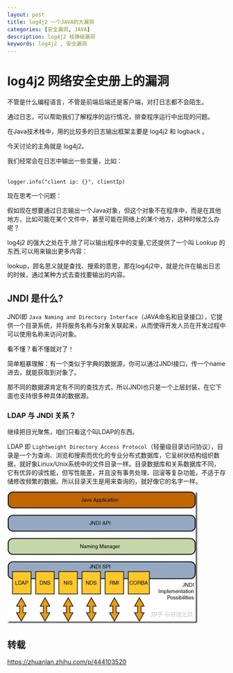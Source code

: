 ```yaml
---
layout: post
title: log4j2 一个JAVA的大漏洞
categories: [安全漏洞, JAVA]
description: log4j2 核弹级漏洞
keywords: log4j2 , 安全漏洞
---
```



# log4j2 网络安全史册上的漏洞

不管是什么编程语言，不管是前端后端还是客户端，对打日志都不会陌生。

通过日志，可以帮助我们了解程序的运行情况，排查程序运行中出现的问题。

在Java技术栈中，用的比较多的日志输出框架主要是 log4j2 和 logback 。

今天讨论的主角就是 log4j2。

我们经常会在日志中输出一些变量，比如：

```

logger.info("client ip: {}", clientIp)
```

现在思考一个问题：

假如现在想要通过日志输出一个Java对象，但这个对象不在程序中，而是在其他地方，比如可能在某个文件中，甚至可能在网络上的某个地方，这种时候怎么办呢？

log4j2 的强大之处在于,除了可以输出程序中的变量,它还提供了一个叫 Lookup 的东西,可以用来输出更多内容：

lookup，顾名思义就是查找、搜索的意思，那在log4j2中，就是允许在输出日志的时候，通过某种方式去查找要输出的内容。

## JNDI 是什么?

JNDI即 `Java Naming and Directory Interface`（JAVA命名和目录接口），它提供一个目录系统，并将服务名称与对象关联起来，从而使得开发人员在开发过程中可以使用名称来访问对象。

看不懂？看不懂就对了！

简单粗暴理解：有一个类似于字典的数据源，你可以通过JNDI接口，传一个name进去，就能获取到对象了。

那不同的数据源肯定有不同的查找方式，所以JNDI也只是一个上层封装，在它下面也支持很多种具体的数据源。


### LDAP 与 JNDI 关系？

继续把目光聚焦，咱们只看这个叫LDAP的东西。

LDAP 即 `Lightweight Directory Access Protocol`（轻量级目录访问协议），目录是一个为查询、浏览和搜索而优化的专业分布式数据库，它呈树状结构组织数据，就好象Linux/Unix系统中的文件目录一样。目录数据库和关系数据库不同，它有优异的读性能，但写性能差，并且没有事务处理、回滚等复杂功能，不适于存储修改频繁的数据。所以目录天生是用来查询的，就好像它的名字一样。

![](/images/posts/security/JNDI.jpg)

## 转载

https://zhuanlan.zhihu.com/p/444103520